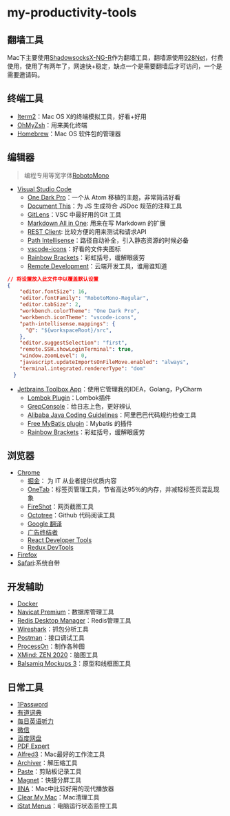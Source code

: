 # my-productivity-tools

## 翻墙工具
Mac下主要使用[ShadowsocksX-NG-R](https://github.com/qinyuhang/ShadowsocksX-NG-R/releases)作为翻墙工具，翻墙源使用[928Net](https://928net.org/)，付费使用，使用了有两年了，网速快+稳定，缺点一个是需要翻墙后才可访问，一个是需要邀请码。

## 终端工具
- [Iterm2](https://github.com/gnachman/iTerm2)：Mac OS X的终端模拟工具，好看+好用
- [OhMyZsh](https://github.com/robbyrussell/oh-my-zsh)：用来美化终端
- [Homebrew](https://brew.sh/index_zh-cn.html)：Mac OS 软件包的管理器

## 编辑器
> 编程专用等宽字体[RobotoMono](https://fonts.google.com/specimen/Roboto+Mono)
- [Visual Studio Code](https://code.visualstudio.com/)
  - [One Dark Pro](https://marketplace.visualstudio.com/items?itemName=zhuangtongfa.Material-theme)：一个从 Atom 移植的主题，非常简洁好看
  - [Document This](https://marketplace.visualstudio.com/items?itemName=joelday.docthis)：为 JS 生成符合 JSDoc 规范的注释工具
  - [GitLens](https://marketplace.visualstudio.com/items?itemName=eamodio.gitlens)：VSC 中最好用的Git 工具
  - [Markdown All in One](https://marketplace.visualstudio.com/items?itemName=yzhang.markdown-all-in-one): 用来在写 Markdown 的扩展
  - [REST Client](https://marketplace.visualstudio.com/items?itemName=humao.rest-client): 比较方便的用来测试和请求API
  - [Path Intellisense](https://marketplace.visualstudio.com/items?itemName=christian-kohler.path-intellisense)：路径自动补全，引入静态资源的时候必备
  - [vscode-icons](https://marketplace.visualstudio.com/items?itemName=robertohuertasm.vscode-icons)：好看的文件夹图标
  - [Rainbow Brackets](https://marketplace.visualstudio.com/items?itemName=2gua.rainbow-brackets)：彩虹括号，缓解眼疲劳
  - [Remote Development](https://marketplace.visualstudio.com/items?itemName=ms-vscode-remote.vscode-remote-extensionpack)：云端开发工具，谁用谁知道
```json
// 将设置放入此文件中以覆盖默认设置
{
    "editor.fontSize": 16,
    "editor.fontFamily": "RobotoMono-Regular",
    "editor.tabSize": 2,
    "workbench.colorTheme": "One Dark Pro",
    "workbench.iconTheme": "vscode-icons",
    "path-intellisense.mappings": {
      "@": "${workspaceRoot}/src",
    },
    "editor.suggestSelection": "first",
    "remote.SSH.showLoginTerminal": true,
    "window.zoomLevel": 0,
    "javascript.updateImportsOnFileMove.enabled": "always",
    "terminal.integrated.rendererType": "dom"
  }
```
- [Jetbrains Toolbox App](https://www.jetbrains.com/toolbox-app/)：使用它管理我的IDEA，Golang，PyCharm
  - [Lombok Plugin](https://github.com/mplushnikov/lombok-intellij-plugin)：Lombok插件
  - [GrepConsole](https://github.com/krasa/GrepConsole)：给日志上色，更好辨认
  - [Alibaba Java Coding Guidelines](https://github.com/alibaba/p3c)：阿里巴巴代码规约检查工具
  - [Free MyBatis plugin](https://plugins.jetbrains.com/plugin/8321-free-mybatis-plugin)：Mybatis 的插件
  - [Rainbow Brackets](https://plugins.jetbrains.com/plugin/10080-rainbow-brackets)：彩虹括号，缓解眼疲劳

## 浏览器
- [Chrome](https://www.google.com/chrome/)
  - [掘金](https://chrome.google.com/webstore/detail/%E6%8E%98%E9%87%91/lecdifefmmfjnjjinhaennhdlmcaeeeb?utm_source=chrome-ntp-icon)： 为 IT 从业者提供优质内容
  - [OneTab](https://www.one-tab.com/)：标签页管理工具，节省高达95％的内存，并减轻标签页混乱现象
  - [FireShot](https://chrome.google.com/webstore/detail/take-webpage-screenshots/mcbpblocgmgfnpjjppndjkmgjaogfceg?utm_source=chrome-ntp-icon)：网页截图工具
  - [Octotree](https://www.octotree.io/)：Github 代码阅读工具
  - [Google 翻译](https://chrome.google.com/webstore/detail/google-translate/aapbdbdomjkkjkaonfhkkikfgjllcleb)
  - [广告终结者](https://chrome.google.com/webstore/detail/%E5%B9%BF%E5%91%8A%E7%BB%88%E7%BB%93%E8%80%85/fpdnjdlbdmifoocedhkighhlbchbiikl?utm_source=chrome-ntp-icon)
  - [React Developer Tools](https://chrome.google.com/webstore/detail/react-developer-tools/fmkadmapgofadopljbjfkapdkoienihi?utm_source=chrome-ntp-icon)
  - [Redux DevTools](https://chrome.google.com/webstore/detail/redux-devtools/lmhkpmbekcpmknklioeibfkpmmfibljd?utm_source=chrome-ntp-icon)
- [Firefox](https://www.mozilla.org/en-US/firefox/new/)
- [Safari]():系统自带

## 开发辅助
- [Docker](https://www.docker.com/)
- [Navicat Premium](https://www.navicat.com/en/products/navicat-premium)：数据库管理工具
- [Redis Desktop Manager](https://redisdesktop.com/)：Redis管理工具
- [Wireshark](https://www.wireshark.org/)：抓包分析工具
- [Postman](https://www.postman.com/)：接口调试工具
- [ProcessOn](https://www.processon.com)：制作各种图
- [XMind: ZEN 2020](https://www.xmind.cn/zen/)：脑图工具
- [Balsamiq Mockups 3](https://balsamiq.com/download/)：原型和线框图工具

## 日常工具
- [1Password](https://1password.com/)
- [有道词典](http://dict.youdao.com/)
- [每日英语听力](http://dict.eudic.net/ting/)
- [微信](https://weixin.qq.com/)
- [百度网盘](https://pan.baidu.com/)
- [PDF Expert](https://www.pdfexpert.cn/)
- [Alfred3](https://www.alfredapp.com/)：Mac最好的工作流工具
- [Archiver](https://archiverapp.com/)：解压缩工具
- [Paste](https://pasteapp.com/)：剪贴板记录工具
- [Magnet](https://itunes.apple.com/cn/app/p.m.-magnet-free/id441258766?mt=12)：快捷分屏工具
- [IINA](https://github.com/lhc70000/iina)：Mac中比较好用的现代播放器
- [Clear My Mac](https://macpaw.com/)：Mac清理工具
- [iStat Menus](https://bjango.com/mac/istatmenus/)：电脑运行状态监控工具
